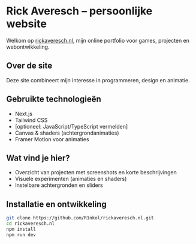 # Rick Averesch – persoonlijke website

Welkom op [rickaveresch.nl](https://rickaveresch.nl), mijn online portfolio voor games, projecten en webontwikkeling.

## Over de site
Deze site combineert mijn interesse in programmeren, design en animatie.

## Gebruikte technologieën
- Next.js
- Tailwind CSS
- [optioneel: JavaScript/TypeScript vermelden]
- Canvas & shaders (achtergrondanimaties)
- Framer Motion voor animaties

## Wat vind je hier?
- Overzicht van projecten met screenshots en korte beschrijvingen
- Visuele experimenten (animaties en shaders)
- Instelbare achtergronden en sliders

## Installatie en ontwikkeling
```bash
git clone https://github.com/R1nkol/rickaveresch.nl.git
cd rickaveresch.nl
npm install
npm run dev
